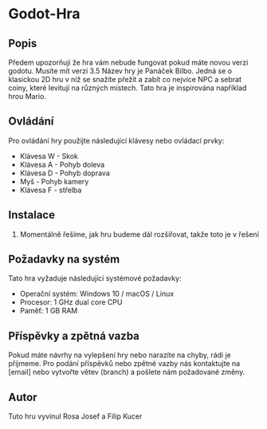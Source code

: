 # Godot-Hra

## Popis
Předem upozorňuji že hra vám nebude fungovat pokud máte novou verzi godotu. Musíte mít verzi 3.5
Název hry je Panáček Bilbo. Jedná se o klasickou 2D hru v níž se snažíte přežít a zabít co nejvíce NPC a sebrat coiny, které levitují na různých místech. Tato hra je inspirována například hrou Mario. 

## Ovládání
Pro ovládání hry použijte následující klávesy nebo ovládací prvky:

- Klávesa W - Skok
- Klávesa A - Pohyb doleva
- Klávesa D - Pohyb doprava
- Myš - Pohyb kamery
- Klávesa F - střelba

## Instalace
1.  Momentálně řešíme, jak hru budeme dál rozšiřovat, takže toto je v řešení

## Požadavky na systém
Tato hra vyžaduje následující systémové požadavky:
- Operační systém: Windows 10 / macOS / Linux
- Procesor: 1 GHz dual core CPU
- Paměť: 1 GB RAM

## Příspěvky a zpětná vazba
Pokud máte návrhy na vylepšení hry nebo narazíte na chyby, rádi je přijmeme. Pro podání příspěvků nebo zpětné vazby nás kontaktujte na [email] nebo vytvořte větev (branch) a pošlete nám požadované změny.

## Autor
Tuto hru vyvinul Rosa Josef a Filip Kucer

